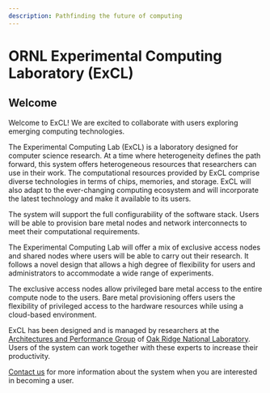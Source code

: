 ```yaml
---
description: Pathfinding the future of computing
---
```


# ORNL Experimental Computing Laboratory \(ExCL\)

## Welcome

Welcome to ExCL! We are excited to collaborate with users exploring emerging computing technologies.

The Experimental Computing Lab \(ExCL\) is a laboratory designed for computer science research. At a time where heterogeneity defines the path forward, this system offers heterogeneous resources that researchers can use in their work. The computational resources provided by ExCL comprise diverse technologies in terms of chips, memories, and storage. ExCL will also adapt to the ever-changing computing ecosystem and will incorporate the latest technology and make it available to its users.

The system will support the full configurability of the software stack. Users will be able to provision bare metal nodes and network interconnects to meet their computational requirements.

The Experimental Computing Lab will offer a mix of exclusive access nodes and shared nodes where users will be able to carry out their research. It follows a novel design that allows a high degree of flexibility for users and administrators to accommodate a wide range of experiments.

The exclusive access nodes allow privileged bare metal access to the entire compute node to the users. Bare metal provisioning offers users the flexibility of privileged access to the hardware resources while using a cloud-based environment.

ExCL has been designed and is managed by researchers at the [Architectures and Performance Group](https://www.ornl.gov/group/architectures-performance) of [Oak Ridge National Laboratory](http://www.ornl.gov/). Users of the system can work together with these experts to increase their productivity.

 [Contact us](http://excl.ornl.gov/contact/) for more information about the system when you are interested in becoming a user.

